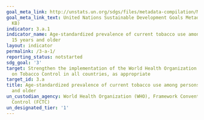 ```yaml
---
goal_meta_link: http://unstats.un.org/sdgs/files/metadata-compilation/Metadata-Goal-3.pdf
goal_meta_link_text: United Nations Sustainable Development Goals Metadata (PDF 866
  KB)
indicator: 3.a.1
indicator_name: Age-standardized prevalence of current tobacco use among persons aged
  15 years and older
layout: indicator
permalink: /3-a-1/
reporting_status: notstarted
sdg_goal: '3'
target: Strengthen the implementation of the World Health Organization Framework Convention
  on Tobacco Control in all countries, as appropriate
target_id: 3.a
title: Age-standardized prevalence of current tobacco use among persons aged 15 years
  and older
un_custodian_agency: World Health Organization (WHO), Framework Convention on Tobacco
  Control (FCTC)
un_designated_tier: '1'
---
```

